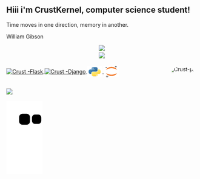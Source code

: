 ## Hiii i'm CrustKernel, computer science student!
Time moves in one direction, memory in another.

William Gibson
    
<div align="center">
  <a href="https://github.com/CrustKernel">
  <img height="400em" src="https://github-readme-stats.vercel.app/api?username=CrustKernel&show_icons=true&theme=synthwave&include_all_commits=true&count_private=true"/><br>
  <img height="400em" src="https://github-readme-stats.vercel.app/api/top-langs/?username=CrustKernel&theme=synthwave&show_icons=true)](https://github.com/CrustKernel/github-readme-stats"/>
</div>


<div style="display: inline_block"><br>
  <img align="center" alt="Crust -Flask" height="30" width="40" src="https://cdn.jsdelivr.net/gh/devicons/devicon/icons/flask/flask-original.svg">
  <img align="center" alt="Crust -Django" height="30" width="40" src="https://cdn.jsdelivr.net/gh/devicons/devicon/icons/django/django-plain.svg">
  <img align="center" alt="Crust-Python" height="30" width="40" src="https://raw.githubusercontent.com/devicons/devicon/master/icons/python/python-original.svg">
  <img align="center" alt="Crust-Jupyter" height="30" width="40" src="https://raw.githubusercontent.com/devicons/devicon/master/icons/jupyter/jupyter-original.svg">
  
  <img align="right" alt="Crust-pic" height="150" style="border-radius:50px;" src="https://i.imgur.com/D1hsntT.png?width=676&height=676">
</div>
  
  ##
 
<div> 
  <a href = "mailto:juniorryuk@gmail.com"><img src="https://img.shields.io/badge/-Gmail-%23333?style=for-the-badge&logo=gmail&logoColor=white" target="_blank"></a>
  
  ![Snake animation](https://github.com/CrustKernel/CrustKernel/blob/output/github-contribution-grid-snake.svg)
 
</div>
